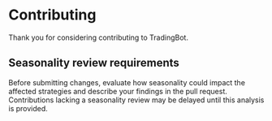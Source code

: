 # Contributing

Thank you for considering contributing to TradingBot.

## Seasonality review requirements

Before submitting changes, evaluate how seasonality could impact the affected strategies and describe your findings in the pull request.
Contributions lacking a seasonality review may be delayed until this analysis is provided.
